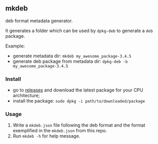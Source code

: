 ## mkdeb
deb format metadata generator.

It generates a folder which can be used by `dpkg-deb` to generate a `deb` package.

Example:
- generate metadata dir: `mkdeb my_awesome_package-3.4.5`
- generate deb package from metadata dir: `dpkg-deb -b my_awesome_package-3.4.5`

### Install
- go to [releases](https://github.com/aburdulescu/mkdeb/releases) and download the latest package for your CPU architecture;
- install the package: `sudo dpkg -i path/to/downloaded/package`
### Usage
1. Write a `mkdeb.json` file following the deb format and the format exemplified in the `mkdeb.json` from this repo.
2. Run `mkdeb -h` for help message.
